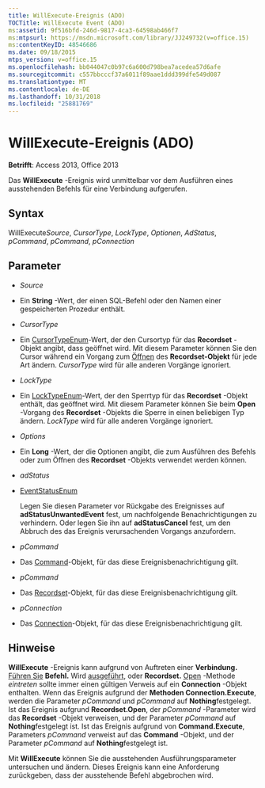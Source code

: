 ```yaml
---
title: WillExecute-Ereignis (ADO)
TOCTitle: WillExecute Event (ADO)
ms:assetid: 9f516bfd-246d-9817-4ca3-64598ab466f7
ms:mtpsurl: https://msdn.microsoft.com/library/JJ249732(v=office.15)
ms:contentKeyID: 48546686
ms.date: 09/18/2015
mtps_version: v=office.15
ms.openlocfilehash: bb044047c0b97c6a600d798bea7acedea57d6afe
ms.sourcegitcommit: c557bbcccf37a6011f89aae1ddd399dfe549d087
ms.translationtype: MT
ms.contentlocale: de-DE
ms.lasthandoff: 10/31/2018
ms.locfileid: "25881769"
---
```

# <a name="willexecute-event-ado"></a>WillExecute-Ereignis (ADO)


**Betrifft**: Access 2013, Office 2013


Das **WillExecute** -Ereignis wird unmittelbar vor dem Ausführen eines ausstehenden Befehls für eine Verbindung aufgerufen.

## <a name="syntax"></a>Syntax

WillExecute*Source*, *CursorType*, *LockType*, *Optionen*, *AdStatus*, *pCommand*, *pCommand*, *pConnection*

## <a name="parameters"></a>Parameter

  - *Source*

  - Ein **String** -Wert, der einen SQL-Befehl oder den Namen einer gespeicherten Prozedur enthält.

  - *CursorType*

  - Ein [CursorTypeEnum](cursortypeenum.md)-Wert, der den Cursortyp für das **Recordset** -Objekt angibt, dass geöffnet wird. Mit diesem Parameter können Sie den Cursor während ein Vorgang zum [Öffnen](open-method-ado-recordset.md) des **Recordset-Objekt** für jede Art ändern. *CursorType* wird für alle anderen Vorgänge ignoriert.

  - *LockType*

  - Ein [LockTypeEnum](locktypeenum.md)-Wert, der den Sperrtyp für das **Recordset** -Objekt enthält, das geöffnet wird. Mit diesem Parameter können Sie beim **Open** -Vorgang des **Recordset** -Objekts die Sperre in einen beliebigen Typ ändern. *LockType* wird für alle anderen Vorgänge ignoriert.

  - *Options*

  - Ein **Long** -Wert, der die Optionen angibt, die zum Ausführen des Befehls oder zum Öffnen des **Recordset** -Objekts verwendet werden können.

  - *adStatus*

  - [EventStatusEnum](eventstatusenum.md)
    
    Legen Sie diesen Parameter vor Rückgabe des Ereignisses auf **adStatusUnwantedEvent** fest, um nachfolgende Benachrichtigungen zu verhindern. Oder legen Sie ihn auf **adStatusCancel** fest, um den Abbruch des das Ereignis verursachenden Vorgangs anzufordern.

  - *pCommand*

  - Das [Command](command-object-ado.md)-Objekt, für das diese Ereignisbenachrichtigung gilt.

  - *pCommand*

  - Das [Recordset](recordset-object-ado.md)-Objekt, für das diese Ereignisbenachrichtigung gilt.

  - *pConnection*

  - Das [Connection](connection-object-ado.md)-Objekt, für das diese Ereignisbenachrichtigung gilt.

## <a name="remarks"></a>Hinweise

**WillExecute** -Ereignis kann aufgrund von Auftreten einer **Verbindung.** [Führen Sie](https://docs.microsoft.com/office/vba/access/concepts/miscellaneous/execute-method-ado-connection) **Befehl.** Wird [ausgeführt](https://docs.microsoft.com/office/vba/access/concepts/miscellaneous/execute-method-ado-command), oder **Recordset.** [Open](open-method-ado-recordset.md) -Methode *eintreten* sollte immer einen gültigen Verweis auf ein **Connection** -Objekt enthalten. Wenn das Ereignis aufgrund der **Methoden Connection.Execute**, werden die Parameter *pCommand* und *pCommand* auf **Nothing**festgelegt. Ist das Ereignis aufgrund **Recordset.Open**, der *pCommand* -Parameter wird das **Recordset** -Objekt verweisen, und der Parameter *pCommand* auf **Nothing**festgelegt ist. Ist das Ereignis aufgrund von **Command.Execute**, Parameters *pCommand* verweist auf das **Command** -Objekt, und der Parameter *pCommand* auf **Nothing**festgelegt ist.

Mit **WillExecute** können Sie die ausstehenden Ausführungsparameter untersuchen und ändern. Dieses Ereignis kann eine Anforderung zurückgeben, dass der ausstehende Befehl abgebrochen wird.

